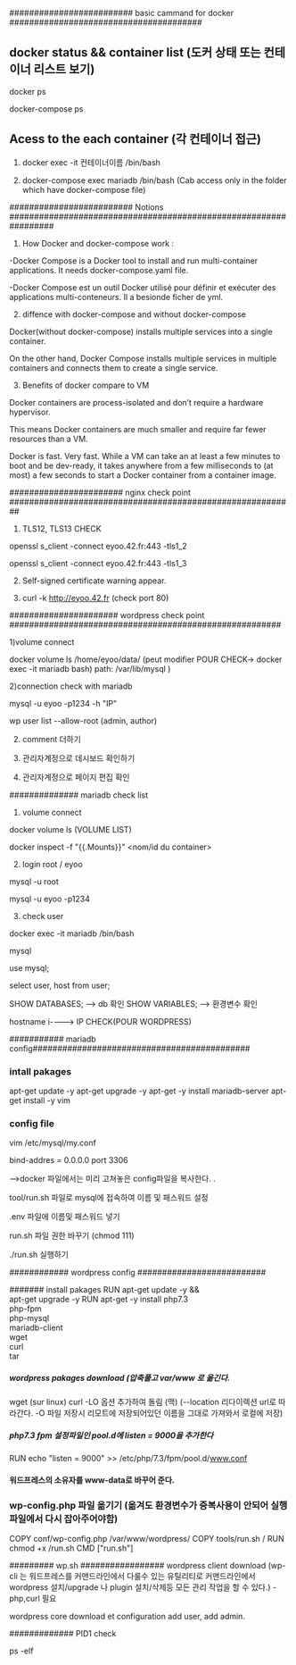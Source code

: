 #########################  basic cammand for docker #######################################

 ## docker status && container list (도커 상태 또는 컨테이너 리스트 보기)
 
 docker ps
 
 docker-compose ps

 ## Acess to the each container (각 컨테이너 접근)

1)  docker exec -it 컨테이너이름 /bin/bash 


2)  docker-compose exec mariadb /bin/bash (Cab access only in the folder which have docker-compose file)

######################### Notions #################################################################

1) How Docker and docker-compose work :

-Docker Compose is a Docker tool to install and run multi-container applications. It needs docker-compose.yaml file. 

-Docker Compose est un outil Docker utilisé pour définir et exécuter des applications multi-conteneurs. Il a besionde ficher de yml. 

2) diffence with docker-compose and without docker-compose

Docker(without docker-compose) installs multiple services into a single container. 

On the other hand, Docker Compose installs multiple services in multiple containers and connects them to create a single service.


3) Benefits of docker compare to VM 

Docker containers are process-isolated and don’t require a hardware hypervisor. 

This means Docker containers are much smaller and require far fewer resources than a VM.

Docker is fast. Very fast. While a VM can take an at least a few minutes to boot and be dev-ready, it takes anywhere from a few milliseconds to (at most) a few seconds to start a Docker container from a container image.


####################### nginx check point ########################################################## 

1) TLS12, TLS13 CHECK

openssl s_client -connect eyoo.42.fr:443 -tls1_2

openssl s_client -connect eyoo.42.fr:443 -tls1_3


2) Self-signed certificate warning appear.

3) curl -k http://eyoo.42.fr  (check port 80)


###################### wordpress check point ####################################################### 

1)volume connect 

docker volume ls 
/home/eyoo/data/  (peut modifier POUR CHECK-> docker exec -it mariadb bash)  path: /var/lib/mysql ) 

2)connection check with mariadb

mysql -u eyoo -p1234 -h "IP" 

wp user list --allow-root (admin, author)


2) comment 더하기 

3) 관리자계정으로 데시보드 확인하기  

4) 관리자계정으로 페이지 편집 확인 


############## mariadb check list 

1) volume connect

docker volume ls (VOLUME LIST) 

docker inspect -f "{{.Mounts}}" <nom/id du container>


2) login root / eyoo

mysql -u root 

mysql -u eyoo -p1234 


3) check user  

docker exec -it mariadb /bin/bash

mysql 

use mysql;

select user, host from user; 

SHOW DATABASES; --> db 확인 
SHOW VARIABLES; --> 환경변수 확인



hostname i----> IP CHECK(POUR WORDPRESS)


########### mariadb config############################################


 ### intall pakages
 apt-get update -y
 apt-get upgrade -y
 apt-get -y install mariadb-server
 apt-get install -y vim

 ### config file 

 vim /etc/mysql/my.conf

 bind-addres  = 0.0.0.0
 port 3306

 -->docker 파일에서는 미리 고쳐놓은 config파일을 복사한다. .

 tool/run.sh 파일로 mysql에 접속하여 이름 및 패스워드 설정

 .env 파일에 이름및 패스워드 넣기

 run.sh 파일 권한 바꾸기 (chmod 111)

 ./run.sh 실행하기



############ wordpress config ##########################


####### install pakages
RUN		apt-get update -y &&\
		apt-get upgrade -y
RUN		apt-get -y install php7.3\
		php-fpm\
		php-mysql\
		mariadb-client\
		wget\
		curl\
		tar

##### wordpress pakages download (압축풀고 var/www 로 옮긴다.  
	
wget (sur linux)
curl -LO 옵션 추가하여 돌림 (맥)
(--location 리다이렉션 url로 따라간다. -O 파일 저장시 리모트에 저장되어있던 이름을 그대로 가져와서 로컬에 저장)

##### php7.3 fpm 설정파일인  pool.d에  listen = 9000을 추가한다 

RUN	 echo "listen = 9000" >> /etc/php/7.3/fpm/pool.d/www.conf

#### 워드프레스의 소유자를 www-data로 바꾸어 준다.

### wp-config.php 파일 옮기기 (옮겨도 환경변수가 중복사용이 안되어 실행파일에서 다시 잡아주어야함)
COPY		conf/wp-config.php /var/www/wordpress/
COPY		tools/run.sh	/
RUN		chmod +x /run.sh
CMD		["run.sh"]


######### wp.sh  #################
wordpress client download (wp-cli 는 워드프레스를 커맨드라인에서 다룰수 있는 유틸리티로 커맨드라인에서 wordpress 설치/upgrade 나 plugin 설치/삭제등 모든 관리 작업을 할 수 있다.) -php,curl 필요 



wordpress core download et configuration 
add user, add admin. 


############# PID1 check

ps -elf 
